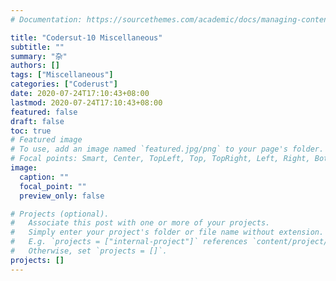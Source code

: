 ```yaml
---
# Documentation: https://sourcethemes.com/academic/docs/managing-content/

title: "Codersut-10 Miscellaneous"
subtitle: ""
summary: "杂"
authors: []
tags: ["Miscellaneous"]
categories: ["Coderust"]
date: 2020-07-24T17:10:43+08:00
lastmod: 2020-07-24T17:10:43+08:00
featured: false
draft: false
toc: true
# Featured image
# To use, add an image named `featured.jpg/png` to your page's folder.
# Focal points: Smart, Center, TopLeft, Top, TopRight, Left, Right, BottomLeft, Bottom, BottomRight.
image:
  caption: ""
  focal_point: ""
  preview_only: false

# Projects (optional).
#   Associate this post with one or more of your projects.
#   Simply enter your project's folder or file name without extension.
#   E.g. `projects = ["internal-project"]` references `content/project/deep-learning/index.md`.
#   Otherwise, set `projects = []`.
projects: []
---
```

